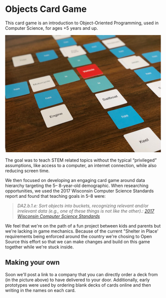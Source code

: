 # Objects Card Game
This card game is an introduction to Object-Oriented Programming, used in Computer Science, for ages +5 years and up.

![Hero Image](./gameplayHeroImage.jpg)

The goal was to teach STEM related topics without the typical “privileged” assumptions, like access to a computer, an internet connection, while also reducing screen time.

We then focused on developing an engaging card game around data hierarchy targeting the 5– 8-year-old demographic. When researching opportunities, we used the 2017 Wisconsin Computer Science Standards report and found that teaching goals in 5–8 were:

> _DA2.b.1.e: Sort objects into buckets, recognizing relevant and/or irrelevant data (e.g., one of these things is not like the other).: [2017 Wisconsin Computer Science Standards](https://dpi.wi.gov/sites/default/files/imce/computer-science/computersciencestandardsfinaladopted.pdf)_

We feel that we're on the path of a fun project between kids and parents but we're lacking in game mechanics. Because of the current "Shelter in Place' requirements being enforced around the country we're chosing to Open Source this effort so that we can make changes and build on this game together while we're stuck inside.

## Making your own
Soon we'll post a link to a company that you can directly order a deck from (in the picture above) to have delivered to your door. Additionally, early prototypes were used by ordering blank decks of cards online and then writing in the names on each card.
